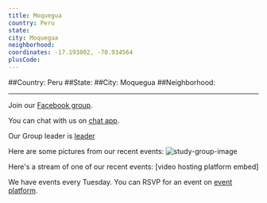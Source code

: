 ```yaml
---
title: Moquegua
country: Peru
state: 
city: Moquegua
neighborhood: 
coordinates: -17.193802, -70.934564
plusCode:
---
```


##Country: Peru
##State: 
##City: Moquegua
##Neighborhood: 
*****
Join our [Facebook group](https://www.facebook.com/groups/free.code.camp.moquegua).

You can chat with us on [chat app]().

Our Group leader is [leader]()

Here are some pictures from our recent events:
![study-group-image]()

Here's a stream of one of our recent events:
[video hosting platform embed]

We have events every Tuesday. You can RSVP for an event on [event platform]().
